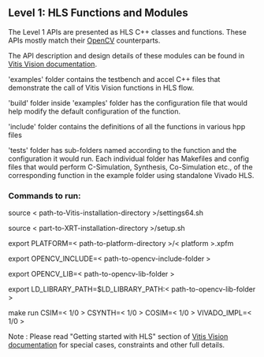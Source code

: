 ## Level 1: HLS Functions and Modules

The Level 1 APIs are presented as HLS C++ classes and functions. These APIs mostly match their [OpenCV](https://docs.opencv.org/4.4.0/d7/dbd/group__imgproc.html) counterparts.

The API description and design details of these modules can be found in [Vitis Vision documentation](https://docs.xilinx.com/r/en-US/Vitis_Libraries/vision/index.html). 

'examples' folder contains the testbench and accel C++ files that demonstrate the call of Vitis Vision functions in HLS flow.

'build' folder inside 'examples' folder has the configuration file that would help modify the default configuration of the function.

'include' folder contains the definitions of all the functions in various hpp files

'tests' folder has sub-folders named according to the function and the configuration it would run. Each individual folder has Makefiles and config files that would perform C-Simulation, Synthesis, Co-Simulation etc., of the corresponding function in the example folder using standalone Vivado HLS.


### Commands to run:

source < path-to-Vitis-installation-directory >/settings64.sh

source < part-to-XRT-installation-directory >/setup.sh

export PLATFORM=< path-to-platform-directory >/< platform >.xpfm

export OPENCV_INCLUDE=< path-to-opencv-include-folder >

export OPENCV_LIB=< path-to-opencv-lib-folder >

export LD_LIBRARY_PATH=$LD_LIBRARY_PATH:< path-to-opencv-lib-folder >

make run CSIM=< 1/0 > CSYNTH=< 1/0 > COSIM=< 1/0 > VIVADO_IMPL=< 1/0 >

Note : Please read "Getting started with HLS" section of [Vitis Vision documentation](https://docs.xilinx.com/r/en-US/Vitis_Libraries/vision/index.html) for special cases, constraints and other full details.
